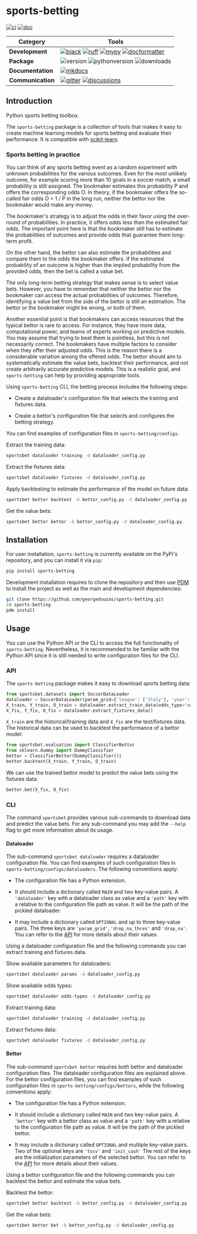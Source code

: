[scikit-learn]: <http://scikit-learn.org/stable/>
[black badge]: <https://img.shields.io/badge/%20style-black-000000.svg>
[black]: <https://github.com/psf/black>
[docformatter badge]: <https://img.shields.io/badge/%20formatter-docformatter-fedcba.svg>
[docformatter]: <https://github.com/PyCQA/docformatter>
[ruff badge]: <https://img.shields.io/endpoint?url=https://raw.githubusercontent.com/charliermarsh/ruff/main/assets/badge/v1.json>
[ruff]: <https://github.com/charliermarsh/ruff>
[mypy badge]: <http://www.mypy-lang.org/static/mypy_badge.svg>
[mypy]: <http://mypy-lang.org>
[mkdocs badge]: <https://img.shields.io/badge/docs-mkdocs%20material-blue.svg?style=flat>
[mkdocs]: <https://squidfunk.github.io/mkdocs-material>
[version badge]: <https://img.shields.io/pypi/v/sports-betting.svg>
[pythonversion badge]: <https://img.shields.io/pypi/pyversions/sports-betting.svg>
[downloads badge]: <https://img.shields.io/pypi/dd/sports-betting>
[gitter]: <https://gitter.im/sports-betting/community>
[gitter badge]: <https://badges.gitter.im/join%20chat.svg>
[discussions]: <https://github.com/georgedouzas/sports-betting/discussions>
[discussions badge]: <https://img.shields.io/github/discussions/georgedouzas/sports-betting>
[ci]: <https://github.com/georgedouzas/sports-betting/actions?query=workflow>
[ci badge]: <https://github.com/georgedouzas/sports-betting/actions/workflows/ci.yml/badge.svg?branch=main>
[doc]: <https://github.com/georgedouzas/sports-betting/actions?query=workflow>
[doc badge]: <https://github.com/georgedouzas/sports-betting/actions/workflows/doc.yml/badge.svg?branch=main>

# sports-betting

[![ci][ci badge]][ci] [![doc][doc badge]][doc]

| Category          | Tools    |
| ------------------| -------- |
| **Development**   | [![black][black badge]][black] [![ruff][ruff badge]][ruff] [![mypy][mypy badge]][mypy] [![docformatter][docformatter badge]][docformatter] |
| **Package**       | ![version][version badge] ![pythonversion][pythonversion badge] ![downloads][downloads badge] |
| **Documentation** | [![mkdocs][mkdocs badge]][mkdocs]|
| **Communication** | [![gitter][gitter badge]][gitter] [![discussions][discussions badge]][discussions] |

## Introduction

Python sports betting toolbox.

The `sports-betting` package is a collection of tools that makes it easy to create machine learning models for sports betting and
evaluate their performance. It is compatible with [scikit-learn].

### Sports betting in practice

You can think of any sports betting event as a random experiment with unknown probabilities for the various outcomes. Even for the
most unlikely outcome, for example scoring more than 10 goals in a soccer match, a small probability is still assigned. The
bookmaker estimates this probability P and offers the corresponding odds O. In theory, if the bookmaker offers the so-called fair
odds O = 1 / P in the long run, neither the bettor nor the bookmaker would make any money.
 
The bookmaker's strategy is to adjust the odds in their favor using the over-round of probabilities. In practice, it offers odds
less than the estimated fair odds. The important point here is that the bookmaker still has to estimate the probabilities of
outcomes and provide odds that guarantee them long-term profit.

On the other hand, the bettor can also estimate the probabilities and compare them to the odds the bookmaker offers. If the
estimated probability of an outcome is higher than the implied probability from the provided odds, then the bet is called a value
bet.

The only long-term betting strategy that makes sense is to select value bets. However, you have to remember that neither the
bettor nor the bookmaker can access the actual probabilities of outcomes. Therefore, identifying a value bet from the side of the
bettor is still an estimation. The bettor or the bookmaker might be wrong, or both of them.

Another essential point is that bookmakers can access resources that the typical bettor is rare to access. For instance, they have
more data, computational power, and teams of experts working on predictive models. You may assume that trying to beat them is
pointless, but this is not necessarily correct. The bookmakers have multiple factors to consider when they offer their adjusted
odds. This is the reason there is a considerable variation among the offered odds. The bettor should aim to systematically
estimate the value bets, backtest their performance, and not create arbitrarily accurate predictive models. This is a realistic
goal, and `sports-betting` can help by providing appropriate tools.

Using `sports-betting` CLI, the betting process includes the following steps:

- Create a dataloader's configuration file that selects the training and fixtures data.

- Create a bettor's configuration file that selects and configures the betting strategy.

You can find examples of configuration files in `sports-betting/configs`.
  
Extract the training data:

```bash
sportsbet dataloader training -d dataloader_config.py
```

Extract the fixtures data:

```bash
sportsbet dataloader fixtures -d dataloader_config.py
```

Apply backtesting to estimate the performance of the model on future data:

```bash
sportsbet bettor backtest -b bettor_config.py -d dataloader_config.py
```

Get the value bets:

```bash
sportsbet bettor bettor -b bettor_config.py -d dataloader_config.py
```

## Installation

For user installation, `sports-betting` is currently available on the PyPi's repository, and you can install it via `pip`:

```bash
pip install sports-betting
```

Development installation requires to clone the repository and then use [PDM](https://github.com/pdm-project/pdm) to install the
project as well as the main and development dependencies:

```bash
git clone https://github.com/georgedouzas/sports-betting.git
cd sports-betting
pdm install
```

## Usage

You can use the Python API or the CLI to access the full functionality of `sports-betting`. Nevertheless, it is recommended to be
familiar with the Python API since it is still needed to write configuration files for the CLI.

### API

The `sports-betting` package makes it easy to download sports betting data:

```python
from sportsbet.datasets import SoccerDataLoader
dataloader = SoccerDataLoader(param_grid={'league': ['Italy'], 'year': [2020]})
X_train, Y_train, O_train = dataloader.extract_train_data(odds_type='market_maximum', drop_na_thres=1.0)
X_fix, Y_fix, O_fix = dataloader.extract_fixtures_data()
```

`X_train` are the historical/training data and `X_fix` are the test/fixtures data. The historical data can be used to backtest the
performance of a bettor model:

```python
from sportsbet.evaluation import ClassifierBettor
from sklearn.dummy import DummyClassifier
bettor = ClassifierBettor(DummyClassifier())
bettor.backtest(X_train, Y_train, O_train)
```

We can use the trained bettor model to predict the value bets using the fixtures data:

```python
bettor.bet(X_fix, O_fix)
```

### CLI

The command `sportsbet` provides various sub-commands to download data and predict the value bets. For any sub-command you may
add the `--help` flag to get more information about its usage.

#### Dataloader

The sub-command `sportsbet dataloader` requires a dataloader configuration file. You can find examples of such configuration files
in `sports-betting/configs/dataloaders`. The following conventions apply:

- The configuration file has a Python extension.

- It should include a dictionary called `MAIN` and two key-value pairs. A `'dataloader'` key with a dataloader class as
  value and a `'path'` key with a relative to the configuration file path as value. It will be the path of the pickled dataloader.

- It may include a dictionary called `OPTIONAL` and up to three key-value pairs. The three keys are `'param_grid'`,
  `'drop_na_thres'` and `'drop_na'`. You can refer to the [API](api/datasets) for more details about their values.

Using a dataloader configuration file and the following commands you can extract training and fixtures data.

Show available parameters for dataloaders:

```bash
sportsbet dataloader params -d dataloader_config.py
```

Show available odds types:

```bash
sportsbet dataloader odds-types -d dataloader_config.py
```

Extract training data:

```bash
sportsbet dataloader training -d dataloader_config.py
```

Extract fixtures data:

```bash
sportsbet dataloader fixtures -d dataloader_config.py
```

#### Bettor

The sub-command `sportsbet bettor` requires both bettor and dataloader configuration files. The dataloader configuration files are
explained above. For the bettor configuration files, you can find examples of such configuration files in
`sports-betting/configs/bettors`, while the following conventions apply:

- The configuration file has a Python extension.

- It should include a dictionary called `MAIN` and two key-value pairs. A `'bettor'` key with a bettor class as
  value and a `'path'` key with a relative to the configuration file path as value. It will be the path of the pickled bettor.

- It may include a dictionary called `OPTIONAL` and multiple key-value pairs. Two of the optional keys are `'tscv'` and
  `'init_cash'` The rest of the keys are the initialization parameters of the selected bettor. You can refer to the
  [API](api/evaluation) for more details about their values.

Using a bettor configuration file and the following commands you can backtest the bettor and estimate the value bets.

Backtest the bettor:

```bash
sportsbet bettor backtest -b bettor_config.py -d dataloader_config.py
```

Get the value bets:

```bash
sportsbet bettor bet -b bettor_config.py -d dataloader_config.py
```
